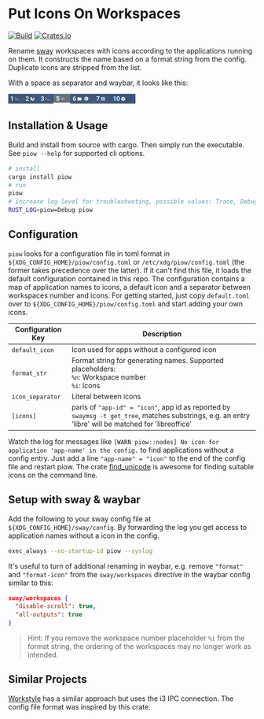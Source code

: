 # Put Icons On Workspaces

[![Build](https://img.shields.io/github/workflow/status/KuabeM/piow/build-master)](https://github.com/KuabeM/piow/actions?query=workflow%3Abuild-master)
[![Crates.io](https://img.shields.io/crates/v/piow.svg)](https://crates.io/crates/piow)

Rename [sway] workspaces with icons according to the applications running on them. It constructs the
name based on a format string from the config. Duplicate icons are stripped from the list.

With a space as separator and waybar, it looks like this:

![](piow.png)

## Installation & Usage

Build and install from source with cargo. Then simply run the executable. See `piow --help` for
supported cli options.

```bash
# install
cargo install piow
# run
piow
# increase log level for troubleshooting, possible values: Trace, Debug, Info, Warn, Error
RUST_LOG=piow=Debug piow
```

## Configuration

`piow` looks for a configuration file in toml format in `${XDG_CONFIG_HOME}/piow/config.toml` or
`/etc/xdg/piow/config.toml` (the former takes precedence over the latter). If it can't find this
file, it loads the default configuration contained in this repo. The configuration contains a map
of application names to icons, a default icon and a separator between workspaces number and icons.
For getting started, just copy `default.toml` over to `${XDG_CONFIG_HOME}/piow/config.toml` and
start adding your own icons.

| Configuration Key | Description                                                                                                                                            |
|-------------------|--------------------------------------------------------------------------------------------------------------------------------------------------------|
| `default_icon`    | Icon used for apps without a configured icon                                                                                                           |
| `format_str`      | Format string for generating names. Supported placeholders:<br/>  `%n`: Workspace number<br/>  `%i`: Icons                                             |
| `icon_separator`  | Literal between icons                                                                                                                                  |
| `[icons]`         | paris of `"app-id" = "icon"`, app id as reported by `swaymsg -t get_tree`, matches substrings, e.g. an entry 'libre' will be matched for 'libreoffice' |

Watch the log for messages like `[WARN piow::nodes] No icon for application 'app-name' in the
config.` to find applications without a config entry. Just add a line `"app-name" = "icon"` to the
end of the config file and restart piow. The crate [find_unicode] is awesome for finding suitable
icons on the command line.

## Setup with sway & waybar

Add the following to your sway config file at `${XDG_CONFIG_HOME}/sway/config`. By forwarding the
log you get access to application names without a icon in the config.

```bash
exec_always --no-startup-id piow --syslog
```

It's useful to turn of additional renaming in waybar, e.g. remove `"format"` and `"format-icon"`
from the `sway/workspaces` directive in the waybar config similar to this:

```json
sway/workspaces {
  "disable-scroll": true,
  "all-outputs": true
}
```

> Hint: If you remove the workspace number placeholder `%i` from the format string, the ordering of
> the workspaces may no longer work as intended.

## Similar Projects

[Workstyle] has a similar approach but uses the i3 IPC connection. The config file format was
inspired by this crate.

[sway]: https://github.com/swaywm/sway
[find_unicode]: https://crates.io/crates/find_unicode
[Workstyle]: https://github.com/pierrechevalier83/workstyle
